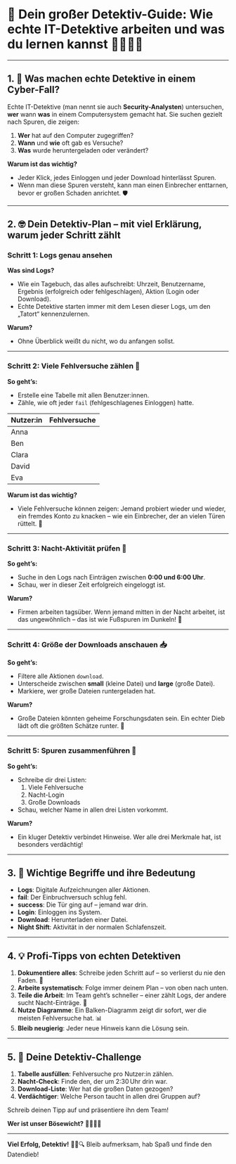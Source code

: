 # 🔎 Dein großer Detektiv-Guide: Wie echte IT-Detektive arbeiten und was du lernen kannst 🕵️‍♂️🕵️‍♀️

---

## 1. 🌟 Was machen echte Detektive in einem Cyber-Fall?

Echte IT-Detektive (man nennt sie auch **Security-Analysten**) untersuchen, **wer** wann **was** in einem Computersystem gemacht hat. Sie suchen gezielt nach Spuren, die zeigen:

1. **Wer** hat auf den Computer zugegriffen?  
2. **Wann** und **wie** oft gab es Versuche?  
3. **Was** wurde heruntergeladen oder verändert?

**Warum ist das wichtig?**

- Jeder Klick, jedes Einloggen und jeder Download hinterlässt Spuren.  
- Wenn man diese Spuren versteht, kann man einen Einbrecher enttarnen, bevor er großen Schaden anrichtet. 🛡️

---

## 2. 🤓 Dein Detektiv-Plan – mit viel Erklärung, warum jeder Schritt zählt

### Schritt 1: Logs genau ansehen

**Was sind Logs?**

- Wie ein Tagebuch, das alles aufschreibt: Uhrzeit, Benutzername, Ergebnis (erfolgreich oder fehlgeschlagen), Aktion (Login oder Download).  
- Echte Detektive starten immer mit dem Lesen dieser Logs, um den „Tatort“ kennenzulernen.

**Warum?**

- Ohne Überblick weißt du nicht, wo du anfangen sollst.

---

### Schritt 2: Viele Fehlversuche zählen 🔐

**So geht’s:**

- Erstelle eine Tabelle mit allen Benutzer:innen.  
- Zähle, wie oft jeder `fail` (fehlgeschlagenes Einloggen) hatte.

| Nutzer:in | Fehlversuche |
|-----------|--------------|
| Anna      |              |
| Ben       |              |
| Clara     |              |
| David     |              |
| Eva       |              |

**Warum ist das wichtig?**

- Viele Fehlversuche können zeigen: Jemand probiert wieder und wieder, ein fremdes Konto zu knacken – wie ein Einbrecher, der an vielen Türen rüttelt. 🚪

---

### Schritt 3: Nacht-Aktivität prüfen 🌙

**So geht’s:**

- Suche in den Logs nach Einträgen zwischen **0:00 und 6:00 Uhr**.  
- Schau, wer in dieser Zeit erfolgreich eingeloggt ist.

**Warum?**

- Firmen arbeiten tagsüber. Wenn jemand mitten in der Nacht arbeitet, ist das ungewöhnlich – das ist wie Fußspuren im Dunkeln! 👣

---

### Schritt 4: Größe der Downloads anschauen 📥

**So geht’s:**

- Filtere alle Aktionen `download`.  
- Unterscheide zwischen **small** (kleine Datei) und **large** (große Datei).  
- Markiere, wer große Dateien runtergeladen hat.

**Warum?**

- Große Dateien könnten geheime Forschungsdaten sein. Ein echter Dieb lädt oft die größten Schätze runter. 💎

---

### Schritt 5: Spuren zusammenführen 🧩

**So geht’s:**

- Schreibe dir drei Listen:  
  1. Viele Fehlversuche  
  2. Nacht-Login  
  3. Große Downloads  
- Schau, welcher Name in allen drei Listen vorkommt.

**Warum?**

- Ein kluger Detektiv verbindet Hinweise. Wer alle drei Merkmale hat, ist besonders verdächtig!

---

## 3. 🔑 Wichtige Begriffe und ihre Bedeutung

- **Logs**: Digitale Aufzeichnungen aller Aktionen.  
- **fail**: Der Einbruchversuch schlug fehl.  
- **success**: Die Tür ging auf – jemand war drin.  
- **Login**: Einloggen ins System.  
- **Download**: Herunterladen einer Datei.  
- **Night Shift**: Aktivität in der normalen Schlafenszeit.

---

## 4. 💡 Profi-Tipps von echten Detektiven

1. **Dokumentiere alles**: Schreibe jeden Schritt auf – so verlierst du nie den Faden. 📝  
2. **Arbeite systematisch**: Folge immer deinem Plan – von oben nach unten.  
3. **Teile die Arbeit**: Im Team geht’s schneller – einer zählt Logs, der andere sucht Nacht-Einträge. 🤝  
4. **Nutze Diagramme**: Ein Balken-Diagramm zeigt dir sofort, wer die meisten Fehlversuche hat. 📊  
5. **Bleib neugierig**: Jeder neue Hinweis kann die Lösung sein.

---

## 5. 🎉 Deine Detektiv-Challenge

1. **Tabelle ausfüllen**: Fehlversuche pro Nutzer:in zählen.  
2. **Nacht-Check**: Finde den, der um 2:30 Uhr drin war.  
3. **Download-Liste**: Wer hat die großen Daten gezogen?  
4. **Verdächtiger**: Welche Person taucht in allen drei Gruppen auf?

Schreib deinen Tipp auf und präsentiere ihn dem Team! 

**Wer ist unser Bösewicht?** 🦹‍♂️🦹‍♀️

---

**Viel Erfolg, Detektiv!** 🕵️‍♂️🔍 Bleib aufmerksam, hab Spaß und finde den Datendieb!
